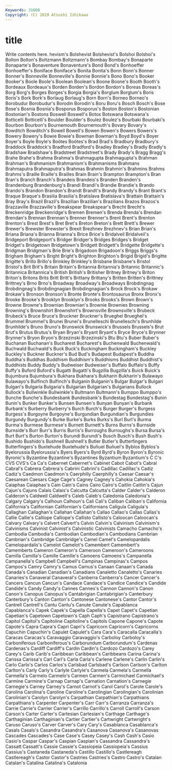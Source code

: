 ```yaml
---
Keywords: 31608
Copyright: (C) 2019 Atsushi Ishikawa
---
```


# title

Write contents here.
hevism's Bolshevist Bolshevist's Bolshoi Bolshoi's Bolton
Bolton's Boltzmann Boltzmann's Bombay Bombay's Bonaparte Bonaparte's Bonaventure Bonaventure's Bond
Bond's Bonhoeffer Bonhoeffer's Boniface Boniface's Bonita Bonita's Bonn Bonn's Bonner
Bonner's Bonneville Bonneville's Bonnie Bonnie's Bono Bono's Booker Booker's Boole
Boole's Boolean Boolean's Boone Boone's Booth Booth's Bordeaux Bordeaux's Borden
Borden's Bordon Bordon's Boreas Boreas's Borg Borg's Borges Borges's Borgia
Borgia's Borglum Borglum's Boris Boris's Bork Bork's Borlaug Borlaug's Born
Born's Borneo Borneo's Borobudur Borobudur's Borodin Borodin's Boru Boru's Bosch
Bosch's Bose Bose's Bosnia Bosnia's Bosporus Bosporus's Boston Boston's Bostonian
Bostonian's Bostons Boswell Boswell's Botox Botswana Botswana's Botticelli Botticelli's Boulder
Boulder's Boulez Boulez's Bourbaki Bourbaki's Bourbon Bourbon's Bournemouth Bournemouth's Bovary
Bovary's Bowditch Bowditch's Bowell Bowell's Bowen Bowen's Bowers Bowers's Bowery
Bowery's Bowie Bowie's Bowman Bowman's Boyd Boyd's Boyer Boyer's Boyle
Boyle's Boötes Boötes's Brad Brad's Bradbury Bradbury's Braddock Braddock's Bradford
Bradford's Bradley Bradley's Bradly Bradly's Bradshaw Bradshaw's Bradstreet Bradstreet's Brady
Brady's Bragg Bragg's Brahe Brahe's Brahma Brahma's Brahmagupta Brahmagupta's Brahman
Brahman's Brahmanism Brahmanism's Brahmanisms Brahmans Brahmaputra Brahmaputra's Brahmas Brahmin Brahmin's
Brahmins Brahms Brahms's Braille Braille's Brailles Brain Brain's Brampton Brampton's
Bran Bran's Branch Branch's Brandeis Brandeis's Branden Branden's Brandenburg Brandenburg's
Brandi Brandi's Brandie Brandie's Brando Brando's Brandon Brandon's Brandt Brandt's
Brandy Brandy's Brant Brant's Braque Braque's Brasilia Brasilia's Bratislava Bratislava's
Brattain Brattain's Bray Bray's Brazil Brazil's Brazilian Brazilian's Brazilians Brazos
Brazos's Brazzaville Brazzaville's Breakspear Breakspear's Brecht Brecht's Breckenridge Breckenridge's Bremen
Bremen's Brenda Brenda's Brendan Brendan's Brennan Brennan's Brenner Brenner's Brent
Brent's Brenton Brenton's Brest Brest's Bret Bret's Breton Breton's Brett
Brett's Brewer Brewer's Brewster Brewster's Brexit Brezhnev Brezhnev's Brian Brian's
Briana Briana's Brianna Brianna's Brice Brice's Bridalveil Bridalveil's Bridgeport Bridgeport's
Bridger Bridger's Bridges Bridges's Bridget Bridget's Bridgetown Bridgetown's Bridgett Bridgett's
Bridgette Bridgette's Bridgman Bridgman's Brie Brie's Brigadoon Brigadoon's Briggs Briggs's
Brigham Brigham's Bright Bright's Brighton Brighton's Brigid Brigid's Brigitte Brigitte's
Brillo Brillo's Brinkley Brinkley's Brisbane Brisbane's Bristol Bristol's Brit Brit's
Britain Britain's Britannia Britannia's Britannic Britannic's Britannica Britannica's British British's
Britisher Britney Britney's Briton Briton's Britons Brits Britt Britt's Brittany
Brittany's Britten Britten's Brittney Brittney's Brno Brno's Broadway Broadway's Broadways
Brobdingnag Brobdingnag's Brobdingnagian Brobdingnagian's Brock Brock's Brokaw Brokaw's Bronson Bronson's
Bronte Bronte's Brontosaurus Bronx Bronx's Brooke Brooke's Brooklyn Brooklyn's Brooks
Brooks's Brown Brown's Browne Browne's Brownian Brownian's Brownie Brownies Browning
Browning's Brownshirt Brownshirt's Brownsville Brownsville's Brubeck Brubeck's Bruce Bruce's Bruckner
Bruckner's Brueghel Brueghel's Brummel Brummel's Brunei Brunei's Brunelleschi Brunelleschi's Brunhilde
Brunhilde's Bruno Bruno's Brunswick Brunswick's Brussels Brussels's Brut Brut's Brutus
Brutus's Bryan Bryan's Bryant Bryant's Bryce Bryce's Brynner Brynner's Bryon
Bryon's Brzezinski Brzezinski's Btu Btu's Buber Buber's Buchanan Buchanan's Bucharest
Bucharest's Buchenwald Buchenwald's Buchwald Buchwald's Buck Buck's Buckingham Buckingham's Buckley
Buckley's Buckner Buckner's Bud Bud's Budapest Budapest's Buddha Buddha's Buddhas
Buddhism Buddhism's Buddhisms Buddhist Buddhist's Buddhists Buddy Buddy's Budweiser Budweiser's
Buffalo Buffalo's Buffy Buffy's Buford Buford's Bugatti Bugatti's Bugzilla Bugzilla's
Buick Buick's Bujumbura Bujumbura's Bukhara Bukhara's Bukharin Bukharin's Bulawayo Bulawayo's
Bulfinch Bulfinch's Bulganin Bulganin's Bulgar Bulgar's Bulgari Bulgari's Bulgaria Bulgaria's
Bulgarian Bulgarian's Bulgarians Bullock Bullock's Bullwinkle Bullwinkle's Bultmann Bultmann's Bumppo
Bumppo's Bunche Bunche's Bundesbank Bundesbank's Bundestag Bundestag's Bunin Bunin's Bunker
Bunker's Bunsen Bunsen's Bunyan Bunyan's Burbank Burbank's Burberry Burberry's Burch
Burch's Burger Burger's Burgess Burgess's Burgoyne Burgoyne's Burgundian Burgundian's Burgundies
Burgundy Burgundy's Burke Burke's Burks Burks's Burl Burl's Burma Burma's
Burmese Burmese's Burnett Burnett's Burns Burns's Burnside Burnside's Burr Burr's
Burris Burris's Burroughs Burroughs's Bursa Bursa's Burt Burt's Burton Burton's
Burundi Burundi's Busch Busch's Bush Bush's Bushido Bushido's Bushnell Bushnell's
Butler Butler's Butterfingers Butterfingers's Buxtehude Buxtehude's Buñuel Buñuel's Byblos Byblos's
Byelorussia Byelorussia's Byers Byers's Byrd Byrd's Byron Byron's Byronic Byronic's
Byzantine Byzantine's Byzantines Byzantium Byzantium's C C's CVS CVS's Ca
Ca's Cabernet Cabernet's Cabinet Cabot Cabot's Cabral Cabral's Cabrera Cabrera's
Cabrini Cabrini's Cadillac Cadillac's Cadiz Cadiz's Caedmon Caedmon's Caerphilly Caerphilly's
Caesar Caesar's Caesarean Caesars Cage Cage's Cagney Cagney's Cahokia Cahokia's
Caiaphas Caiaphas's Cain Cain's Cains Cairo Cairo's Caitlin Caitlin's Cajun
Cajun's Cajuns Calais Calais's Calcutta Calcutta's Calder Calder's Calderon Calderon's
Caldwell Caldwell's Caleb Caleb's Caledonia Caledonia's Calgary Calgary's Calhoun Calhoun's
Cali Cali's Caliban Caliban's California California's Californian Californian's Californians Caligula
Caligula's Callaghan Callaghan's Callahan Callahan's Callao Callao's Callas Callas's Callie
Callie's Calliope Calliope's Callisto Callisto's Caloocan Caloocan's Calvary Calvary's Calvert
Calvert's Calvin Calvin's Calvinism Calvinism's Calvinisms Calvinist Calvinist's Calvinistic Calvinists
Camacho Camacho's Cambodia Cambodia's Cambodian Cambodian's Cambodians Cambrian Cambrian's Cambridge
Cambridge's Camel Camel's Camelopardalis Camelopardalis's Camelot Camelot's Camembert Camembert's Camemberts
Cameron Cameron's Cameroon Cameroon's Cameroons Camilla Camilla's Camille Camille's Camoens
Camoens's Campanella Campanella's Campbell Campbell's Campinas Campinas's Campos Campos's Camry
Camry's Camus Camus's Canaan Canaan's Canada Canada's Canadian Canadian's Canadians
Canaletto Canaletto's Canaries Canaries's Canaveral Canaveral's Canberra Canberra's Cancer Cancer's
Cancers Cancun Cancun's Candace Candace's Candice Candice's Candide Candide's Candy
Candy's Cannes Cannes's Cannon Cannon's Canon Canon's Canopus Canopus's Cantabrigian
Cantabrigian's Canterbury Canterbury's Canton Canton's Cantonese Cantonese's Cantor Cantor's Cantrell
Cantrell's Cantu Cantu's Canute Canute's Capablanca Capablanca's Capek Capek's Capella
Capella's Capet Capet's Capetian Capetian's Capetown Capetown's Caph Caph's Capistrano
Capistrano's Capitol Capitol's Capitoline Capitoline's Capitols Capone Capone's Capote Capote's
Capra Capra's Capri Capri's Capricorn Capricorn's Capricorns Capuchin Capuchin's Capulet
Capulet's Cara Cara's Caracalla Caracalla's Caracas Caracas's Caravaggio Caravaggio's Carboloy
Carboloy's Carboniferous Carboniferous's Carborundum Carborundum's Cardenas Cardenas's Cardiff Cardiff's Cardin
Cardin's Cardozo Cardozo's Carey Carey's Carib Carib's Caribbean Caribbean's Caribbeans
Carina Carina's Carissa Carissa's Carl Carl's Carla Carla's Carlene Carlene's
Carlin Carlin's Carlo Carlo's Carlos Carlos's Carlsbad Carlsbad's Carlson Carlson's
Carlton Carlton's Carly Carly's Carlyle Carlyle's Carmela Carmela's Carmella Carmella's
Carmelo Carmelo's Carmen Carmen's Carmichael Carmichael's Carmine Carmine's Carnap Carnap's
Carnation Carnation's Carnegie Carnegie's Carney Carney's Carnot Carnot's Carol Carol's
Carole Carole's Carolina Carolina's Caroline Caroline's Carolingian Carolingian's Carolinian Carolinian's
Carolyn Carolyn's Carpathian Carpathian's Carpathians Carpathians's Carpenter Carpenter's Carr Carr's
Carranza Carranza's Carrie Carrie's Carrier Carrier's Carrillo Carrillo's Carroll Carroll's
Carson Carson's Carter Carter's Cartesian Cartesian's Carthage Carthage's Carthaginian Carthaginian's
Cartier Cartier's Cartwright Cartwright's Caruso Caruso's Carver Carver's Cary Cary's
Casablanca Casablanca's Casals Casals's Casandra Casandra's Casanova Casanova's Casanovas Cascades
Cascades's Case Case's Casey Casey's Cash Cash's Casio Casio's Caspar
Caspar's Caspian Caspian's Cassandra Cassandra's Cassatt Cassatt's Cassie Cassie's Cassiopeia
Cassiopeia's Cassius Cassius's Castaneda Castaneda's Castillo Castillo's Castlereagh Castlereagh's Castor
Castor's Castries Castries's Castro Castro's Catalan Catalan's Catalina Catalina's Catalonia
